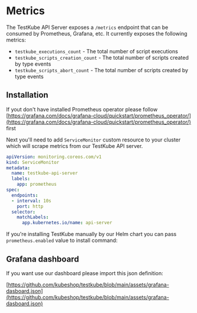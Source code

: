 # Metrics

The TestKube API Server exposes a `/metrics` endpoint that can be consumed by Prometheus, Grafana, etc. It
currently exposes the following metrics:

* `testkube_executions_count` - The total number of script executions
* `testkube_scripts_creation_count` - The total number of scripts created by type events
* `testkube_scripts_abort_count` - The total number of scripts created by type events


## Installation

If yout don't have installed Prometheus operator please follow [https://grafana.com/docs/grafana-cloud/quickstart/prometheus_operator/](https://grafana.com/docs/grafana-cloud/quickstart/prometheus_operator/) first 

Next you'll need to add `ServiceMonitor` custom resource to your cluster which will scrape metrics from our
TestKube API server.

```yaml
apiVersion: monitoring.coreos.com/v1
kind: ServiceMonitor
metadata:
  name: testkube-api-server
  labels:
    app: prometheus
spec:
  endpoints:
  - interval: 10s
    port: http
  selector:
    matchLabels:
      app.kubernetes.io/name: api-server
```

If you're installing TestKube manually by our Helm chart you can pass `prometheus.enabled` value to install 
command: 



## Grafana dashboard 

If you want use our dashboard please import this json definition:

[https://github.com/kubeshop/testkube/blob/main/assets/grafana-dasboard.json](https://github.com/kubeshop/testkube/blob/main/assets/grafana-dasboard.json)
